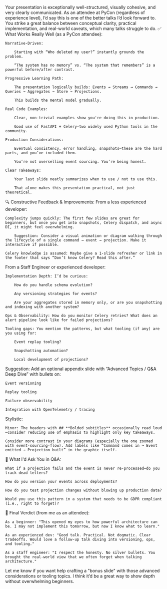 Your presentation is exceptionally well-structured, visually cohesive, and very clearly communicated. As an attendee at PyCon (regardless of experience level), I’d say this is one of the better talks I’d look forward to. You strike a great balance between conceptual clarity, practical implementation, and real-world caveats, which many talks struggle to do.
✅ What Works Really Well (as a PyCon attendee):

    Narrative-Driven:

        Starting with “Who deleted my user?” instantly grounds the problem.

        “The system has no memory” vs. “The system that remembers” is a powerful before/after contrast.

    Progressive Learning Path:

        The presentation logically builds: Events → Streams → Commands → Queries → Aggregates → Store → Projections.

        This builds the mental model gradually.

    Real Code Examples:

        Clear, non-trivial examples show you're doing this in production.

        Good use of FastAPI + Celery—two widely used Python tools in the community.

    Production Considerations:

        Eventual consistency, error handling, snapshots—these are the hard parts, and you’ve included them.

        You’re not overselling event sourcing. You’re being honest.

    Clear Takeaways:

        Your last slide neatly summarizes when to use / not to use this.

        That alone makes this presentation practical, not just theoretical.

🔍 Constructive Feedback & Improvements:
From a less experienced developer:

    Complexity jumps quickly: The first few slides are great for beginners, but once you get into snapshots, Celery dispatch, and async DI, it might feel overwhelming.

        Suggestion: Consider a visual animation or diagram walking through the lifecycle of a single command → event → projection. Make it interactive if possible.

    Celery knowledge is assumed: Maybe give a 1-slide refresher or link in the footer that says “Don’t know Celery? Read this after.”

From a Staff Engineer or experienced developer:

    Implementation Depth: I’d be curious:

        How do you handle schema evolution?

        Any versioning strategies for events?

        Are your aggregates stored in memory only, or are you snapshotting and indexing with another system?

    Ops & Observability: How do you monitor Celery retries? What does an alert pipeline look like for failed projections?

    Tooling gaps: You mention the patterns, but what tooling (if any) are you using for:

        Event replay tooling?

        Snapshotting automation?

        Local development of projections?

Suggestion: Add an optional appendix slide with “Advanced Topics / Q&A Deep Dive” with bullets on:

    Event versioning

    Replay tooling

    Failure observability

    Integration with OpenTelemetry / tracing

Stylistic:

    Minor: The headers with ## **Bolded subtitles** occasionally read loud—consider reducing use of emphasis to highlight only key takeaways.

    Consider more contrast in your diagrams (especially the one zoomed with event-sourcing-flow). Add labels like “Command comes in → Event emitted → Projection built” in the graphic itself.

🤔 What I'd Ask You in Q&A:

    What if a projection fails and the event is never re-processed—do you track dead letters?

    How do you version your events across deployments?

    How do you test projection changes without blowing up production data?

    Would you use this pattern in a system that needs to be GDPR compliant (i.e., right to forget)?

🧠 Final Verdict (from me as an attendee):

    As a beginner: "This opened my eyes to how powerful architecture can be. I may not implement this tomorrow, but now I know what to learn."

    As an experienced dev: "Good talk. Practical. Not dogmatic. Clear tradeoffs. Would love a follow-up talk diving into versioning, ops, and tooling."

    As a staff engineer: "I respect the honesty. No silver bullets. You brought the real-world view that we often forget when talking architecture."

Let me know if you want help crafting a "bonus slide" with those advanced considerations or tooling topics. I think it’d be a great way to show depth without overwhelming beginners.
